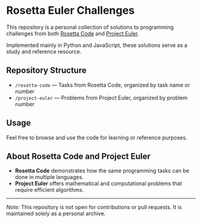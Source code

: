 # Rosetta Euler Challenges

This repository is a personal collection of solutions to programming challenges from both [Rosetta Code](https://rosettacode.org/) and [Project Euler](https://projecteuler.net/).

Implemented mainly in Python and JavaScript, these solutions serve as a study and reference resource.

## Repository Structure

- `/rosetta-code` — Tasks from Rosetta Code, organized by task name or number  
- `/project-euler` — Problems from Project Euler, organized by problem number  

## Usage

Feel free to browse and use the code for learning or reference purposes.

## About Rosetta Code and Project Euler

- **Rosetta Code** demonstrates how the same programming tasks can be done in multiple languages.  
- **Project Euler** offers mathematical and computational problems that require efficient algorithms.

---

*Note:* This repository is not open for contributions or pull requests. It is maintained solely as a personal archive.





